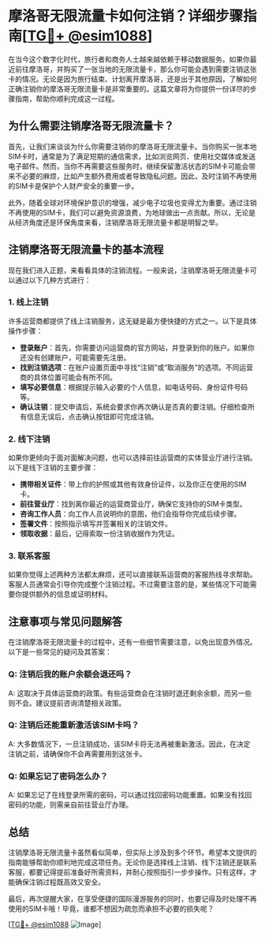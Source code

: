 # 摩洛哥无限流量卡如何注销？详细步骤指南[[TG💪+ @esim1088](https://t.me/s/esim1088)]

在当今这个数字化时代，旅行者和商务人士越来越依赖于移动数据服务。如果你最近前往摩洛哥，并购买了一张当地的无限流量卡，那么你可能会遇到需要注销这张卡的情况。无论是因为旅行结束、计划离开摩洛哥，还是出于其他原因，了解如何正确注销你的摩洛哥无限流量卡是非常重要的。这篇文章将为你提供一份详尽的步骤指南，帮助你顺利完成这一过程。

## 为什么需要注销摩洛哥无限流量卡？

首先，让我们来谈谈为什么你需要注销你的摩洛哥无限流量卡。当你购买一张本地SIM卡时，通常是为了满足短期的通信需求，比如浏览网页、使用社交媒体或发送电子邮件。然而，当你不再需要这些服务时，继续保留激活状态的SIM卡可能会带来不必要的麻烦，比如产生额外费用或者导致隐私问题。因此，及时注销不再使用的SIM卡是保护个人财产安全的重要一步。

此外，随着全球对环境保护意识的增强，减少电子垃圾也变得尤为重要。通过注销不再使用的SIM卡，我们可以避免资源浪费，为地球做出一点贡献。所以，无论是从经济角度还是环保角度来看，注销摩洛哥无限流量卡都是明智之举。

## 注销摩洛哥无限流量卡的基本流程

现在我们进入正题，来看看具体的注销流程。一般来说，注销摩洛哥无限流量卡可以通过以下几种方式进行：

### 1. 线上注销

许多运营商都提供了线上注销服务，这无疑是最方便快捷的方式之一。以下是具体操作步骤：

- **登录账户**：首先，你需要访问运营商的官方网站，并登录到你的账户。如果你还没有创建账户，可能需要先注册。
- **找到注销选项**：在账户设置页面中寻找“注销”或“取消服务”的选项。不同运营商的具体位置可能会有所不同。
- **填写必要信息**：根据提示输入必要的个人信息，如电话号码、身份证件号码等。
- **确认注销**：提交申请后，系统会要求你再次确认是否真的要注销。仔细检查所有信息无误后，点击确认按钮即可完成注销。

### 2. 线下注销

如果你更倾向于面对面解决问题，也可以选择前往运营商的实体营业厅进行注销。以下是线下注销的主要步骤：

- **携带相关证件**：带上你的护照或其他有效身份证件，以及你正在使用的SIM卡。
- **前往营业厅**：找到离你最近的运营商营业厅，确保它支持你的SIM卡类型。
- **咨询工作人员**：向工作人员说明你的意图，他们会指导你完成后续步骤。
- **签署文件**：按照指示填写并签署相关的注销文件。
- **领取收据**：最后，记得索取一份注销收据作为凭证。

### 3. 联系客服

如果你觉得上述两种方法都太麻烦，还可以直接联系运营商的客服热线寻求帮助。客服人员通常会引导你完成整个注销过程。不过需要注意的是，某些情况下可能需要你提供额外的信息或证明材料。

## 注意事项与常见问题解答

在注销摩洛哥无限流量卡的过程中，还有一些细节需要注意，以免出现意外情况。以下是一些常见的疑问及其答案：

### Q: 注销后我的账户余额会退还吗？
A: 这取决于具体运营商的政策。有些运营商会在注销时退还剩余余额，而另一些则不会。建议提前咨询清楚相关政策。

### Q: 注销后还能重新激活该SIM卡吗？
A: 大多数情况下，一旦注销成功，该SIM卡将无法再被重新激活。因此，在决定注销之前，请确保你不会再需要用到这张卡。

### Q: 如果忘记了密码怎么办？
A: 如果忘记了在线登录所需的密码，可以通过找回密码功能重置。如果没有找回密码的功能，则需亲自前往营业厅办理。

## 总结

注销摩洛哥无限流量卡虽然看似简单，但实际上涉及到多个环节。希望本文提供的指南能够帮助你顺利地完成这项任务。无论你是选择线上注销、线下注销还是联系客服，都要记得提前准备好所需资料，并耐心按照指引一步步操作。只有这样，才能确保注销过程既高效又安全。

最后，再次提醒大家，在享受便捷的国际漫游服务的同时，也要记得及时处理不再使用的SIM卡哦！毕竟，谁都不想因为疏忽而承担不必要的损失呢？

[[TG💪+ @esim1088](https://t.me/s/esim1088) ![Image](https://i.postimg.cc/4NQfJmqS/Snipaste-2025-05-13-00-14-12.png)]